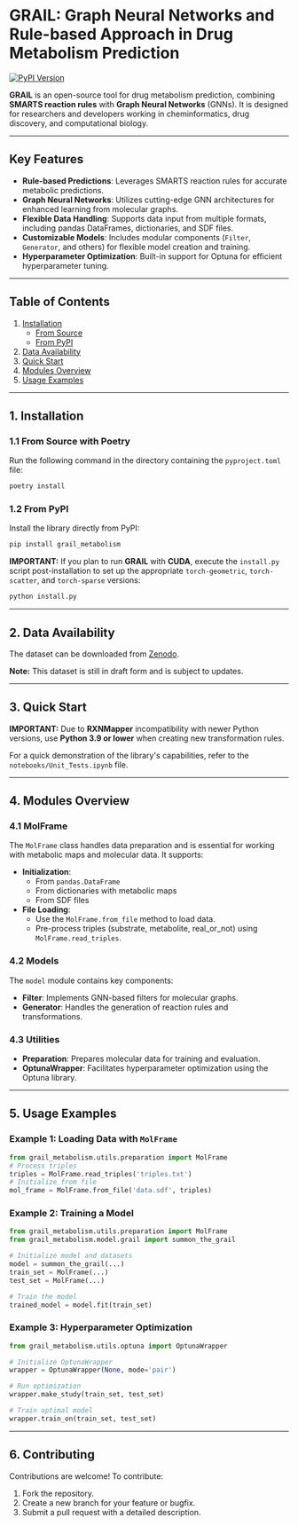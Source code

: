 # GRAIL: Graph Neural Networks and Rule-based Approach in Drug Metabolism Prediction
[![PyPI Version][pypi-image]][pypi-url]

**GRAIL** is an open-source tool for drug metabolism prediction, combining **SMARTS reaction rules** with **Graph Neural Networks** (GNNs). It is designed for researchers and developers working in cheminformatics, drug discovery, and computational biology.

---

## Key Features
- **Rule-based Predictions**: Leverages SMARTS reaction rules for accurate metabolic predictions.
- **Graph Neural Networks**: Utilizes cutting-edge GNN architectures for enhanced learning from molecular graphs.
- **Flexible Data Handling**: Supports data input from multiple formats, including pandas DataFrames, dictionaries, and SDF files.
- **Customizable Models**: Includes modular components (`Filter`, `Generator`, and others) for flexible model creation and training.
- **Hyperparameter Optimization**: Built-in support for Optuna for efficient hyperparameter tuning.

---

## Table of Contents
1. [Installation](#1-installation)
   - [From Source](#11-from-source-with-poetry)
   - [From PyPI](#12-from-pypi)
2. [Data Availability](#2-data-availability)
3. [Quick Start](#3-quick-start)
4. [Modules Overview](#4-modules-overview)
5. [Usage Examples](#5-usage-examples)

---

## 1. Installation

### 1.1 From Source with **Poetry**
Run the following command in the directory containing the `pyproject.toml` file:
```bash
poetry install
```

### 1.2 From **PyPI**
Install the library directly from PyPI:
```bash
pip install grail_metabolism
```

**IMPORTANT:** If you plan to run **GRAIL** with **CUDA**, execute the `install.py` script post-installation to set up the appropriate `torch-geometric`, `torch-scatter`, and `torch-sparse` versions:
```bash
python install.py
```

---

## 2. Data Availability
The dataset can be downloaded from [Zenodo](https://zenodo.org/records/15392504?preview=1&token=eyJhbGciOiJIUzUxMiJ9.eyJpZCI6ImVmNWEwN2QyLWVlZTMtNDk2Ny1hYjg3LWExNDcwMDA5NTEyNSIsImRhdGEiOnt9LCJyYW5kb20iOi...).

**Note:** This dataset is still in draft form and is subject to updates.

---

## 3. Quick Start

**IMPORTANT:** Due to **RXNMapper** incompatibility with newer Python versions, use **Python 3.9 or lower** when creating new transformation rules.

For a quick demonstration of the library's capabilities, refer to the `notebooks/Unit_Tests.ipynb` file.

---

## 4. Modules Overview

### 4.1 MolFrame
The `MolFrame` class handles data preparation and is essential for working with metabolic maps and molecular data. It supports:
- **Initialization**:
  - From `pandas.DataFrame`
  - From dictionaries with metabolic maps
  - From SDF files
- **File Loading**:
  - Use the `MolFrame.from_file` method to load data.
  - Pre-process triples (substrate, metabolite, real_or_not) using `MolFrame.read_triples`.

### 4.2 Models
The `model` module contains key components:
- **Filter**: Implements GNN-based filters for molecular graphs.
- **Generator**: Handles the generation of reaction rules and transformations.

### 4.3 Utilities
- **Preparation**: Prepares molecular data for training and evaluation.
- **OptunaWrapper**: Facilitates hyperparameter optimization using the Optuna library.

---

## 5. Usage Examples

### Example 1: Loading Data with `MolFrame`
```python
from grail_metabolism.utils.preparation import MolFrame
# Process triples
triples = MolFrame.read_triples('triples.txt')
# Initialize from file
mol_frame = MolFrame.from_file('data.sdf', triples)
```

### Example 2: Training a Model
```python
from grail_metabolism.utils.preparation import MolFrame
from grail_metabolism.model.grail import summon_the_grail

# Initialize model and datasets
model = summon_the_grail(...)
train_set = MolFrame(...)
test_set = MolFrame(...)

# Train the model
trained_model = model.fit(train_set)
```

### Example 3: Hyperparameter Optimization
```python
from grail_metabolism.utils.optuna import OptunaWrapper

# Initialize OptunaWrapper
wrapper = OptunaWrapper(None, mode='pair')

# Run optimization
wrapper.make_study(train_set, test_set)

# Train optimal model
wrapper.train_on(train_set, test_set)
```

---

## 6. Contributing
Contributions are welcome! To contribute:
1. Fork the repository.
2. Create a new branch for your feature or bugfix.
3. Submit a pull request with a detailed description.

[pypi-image]: https://badge.fury.io/py/grail_metabolism.svg
[pypi-url]: https://pypi.python.org/pypi/grail_metabolism
